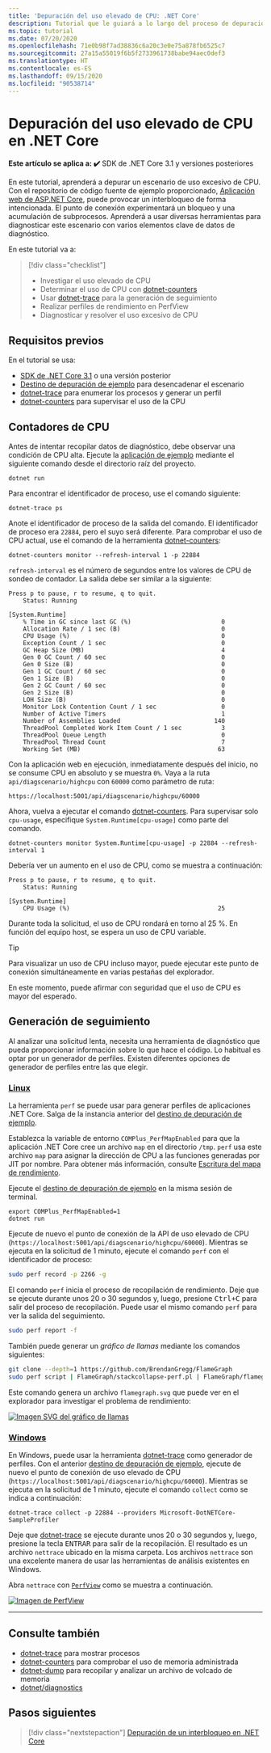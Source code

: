 ```yaml
---
title: 'Depuración del uso elevado de CPU: .NET Core'
description: Tutorial que le guiará a lo largo del proceso de depuración del uso elevado de CPU en .NET Core.
ms.topic: tutorial
ms.date: 07/20/2020
ms.openlocfilehash: 71e0b98f7ad38836c6a20c3e0e75a878fb6525c7
ms.sourcegitcommit: 27a15a55019f6b5f2733961738babe94aec0def3
ms.translationtype: HT
ms.contentlocale: es-ES
ms.lasthandoff: 09/15/2020
ms.locfileid: "90538714"
---
```

# <a name="debug-high-cpu-usage-in-net-core"></a>Depuración del uso elevado de CPU en .NET Core

**Este artículo se aplica a: ✔️** SDK de .NET Core 3.1 y versiones posteriores

En este tutorial, aprenderá a depurar un escenario de uso excesivo de CPU. Con el repositorio de código fuente de ejemplo proporcionado, [Aplicación web de ASP.NET Core](/samples/dotnet/samples/diagnostic-scenarios), puede provocar un interbloqueo de forma intencionada. El punto de conexión experimentará un bloqueo y una acumulación de subprocesos. Aprenderá a usar diversas herramientas para diagnosticar este escenario con varios elementos clave de datos de diagnóstico.

En este tutorial va a:

> [!div class="checklist"]
>
> - Investigar el uso elevado de CPU
> - Determinar el uso de CPU con [dotnet-counters](dotnet-counters.md)
> - Usar [dotnet-trace](dotnet-trace.md) para la generación de seguimiento
> - Realizar perfiles de rendimiento en PerfView
> - Diagnosticar y resolver el uso excesivo de CPU

## <a name="prerequisites"></a>Requisitos previos

En el tutorial se usa:

- [SDK de .NET Core 3.1](https://dotnet.microsoft.com/download/dotnet-core) o una versión posterior
- [Destino de depuración de ejemplo](/samples/dotnet/samples/diagnostic-scenarios) para desencadenar el escenario
- [dotnet-trace](dotnet-trace.md) para enumerar los procesos y generar un perfil
- [dotnet-counters](dotnet-counters.md) para supervisar el uso de la CPU

## <a name="cpu-counters"></a>Contadores de CPU

Antes de intentar recopilar datos de diagnóstico, debe observar una condición de CPU alta. Ejecute la [aplicación de ejemplo](/samples/dotnet/samples/diagnostic-scenarios) mediante el siguiente comando desde el directorio raíz del proyecto.

```dotnetcli
dotnet run
```

Para encontrar el identificador de proceso, use el comando siguiente:

```dotnetcli
dotnet-trace ps
```

Anote el identificador de proceso de la salida del comando. El identificador de proceso era `22884`, pero el suyo será diferente. Para comprobar el uso de CPU actual, use el comando de la herramienta [dotnet-counters](dotnet-counters.md):

```dotnetcli
dotnet-counters monitor --refresh-interval 1 -p 22884
```

`refresh-interval` es el número de segundos entre los valores de CPU de sondeo de contador. La salida debe ser similar a la siguiente:

```console
Press p to pause, r to resume, q to quit.
    Status: Running

[System.Runtime]
    % Time in GC since last GC (%)                         0
    Allocation Rate / 1 sec (B)                            0
    CPU Usage (%)                                          0
    Exception Count / 1 sec                                0
    GC Heap Size (MB)                                      4
    Gen 0 GC Count / 60 sec                                0
    Gen 0 Size (B)                                         0
    Gen 1 GC Count / 60 sec                                0
    Gen 1 Size (B)                                         0
    Gen 2 GC Count / 60 sec                                0
    Gen 2 Size (B)                                         0
    LOH Size (B)                                           0
    Monitor Lock Contention Count / 1 sec                  0
    Number of Active Timers                                1
    Number of Assemblies Loaded                          140
    ThreadPool Completed Work Item Count / 1 sec           3
    ThreadPool Queue Length                                0
    ThreadPool Thread Count                                7
    Working Set (MB)                                      63
```

Con la aplicación web en ejecución, inmediatamente después del inicio, no se consume CPU en absoluto y se muestra `0%`. Vaya a la ruta `api/diagscenario/highcpu` con `60000` como parámetro de ruta:

`https://localhost:5001/api/diagscenario/highcpu/60000`

Ahora, vuelva a ejecutar el comando [dotnet-counters](dotnet-counters.md). Para supervisar solo `cpu-usage`, especifique `System.Runtime[cpu-usage]` como parte del comando.

```dotnetcli
dotnet-counters monitor System.Runtime[cpu-usage] -p 22884 --refresh-interval 1
```

Debería ver un aumento en el uso de CPU, como se muestra a continuación:

```console
Press p to pause, r to resume, q to quit.
    Status: Running

[System.Runtime]
    CPU Usage (%)                                         25
```

Durante toda la solicitud, el uso de CPU rondará en torno al 25 %. En función del equipo host, se espera un uso de CPU variable.

> [!TIP]
> Para visualizar un uso de CPU incluso mayor, puede ejecutar este punto de conexión simultáneamente en varias pestañas del explorador.

En este momento, puede afirmar con seguridad que el uso de CPU es mayor del esperado.

## <a name="trace-generation"></a>Generación de seguimiento

Al analizar una solicitud lenta, necesita una herramienta de diagnóstico que pueda proporcionar información sobre lo que hace el código. Lo habitual es optar por un generador de perfiles. Existen diferentes opciones de generador de perfiles entre las que elegir.

### <a name="linux"></a>[Linux](#tab/linux)

La herramienta `perf` se puede usar para generar perfiles de aplicaciones .NET Core. Salga de la instancia anterior del [destino de depuración de ejemplo](/samples/dotnet/samples/diagnostic-scenarios).

Establezca la variable de entorno `COMPlus_PerfMapEnabled` para que la aplicación .NET Core cree un archivo `map` en el directorio `/tmp`. `perf` usa este archivo `map` para asignar la dirección de CPU a las funciones generadas por JIT por nombre. Para obtener más información, consulte [Escritura del mapa de rendimiento](../run-time-config/debugging-profiling.md#write-perf-map).

Ejecute el [destino de depuración de ejemplo](/samples/dotnet/samples/diagnostic-scenarios) en la misma sesión de terminal.

```dotnetcli
export COMPlus_PerfMapEnabled=1
dotnet run
```

Ejecute de nuevo el punto de conexión de la API de uso elevado de CPU (`https://localhost:5001/api/diagscenario/highcpu/60000`). Mientras se ejecuta en la solicitud de 1 minuto, ejecute el comando `perf` con el identificador de proceso:

```bash
sudo perf record -p 2266 -g
```

El comando `perf` inicia el proceso de recopilación de rendimiento. Deje que se ejecute durante unos 20 o 30 segundos y, luego, presione <kbd>Ctrl+C</kbd> para salir del proceso de recopilación. Puede usar el mismo comando `perf` para ver la salida del seguimiento.

```bash
sudo perf report -f
```

También puede generar un _gráfico de llamas_ mediante los comandos siguientes:

```bash
git clone --depth=1 https://github.com/BrendanGregg/FlameGraph
sudo perf script | FlameGraph/stackcollapse-perf.pl | FlameGraph/flamegraph.pl > flamegraph.svg
```

Este comando genera un archivo `flamegraph.svg` que puede ver en el explorador para investigar el problema de rendimiento:

[![Imagen SVG del gráfico de llamas](media/flamegraph.jpg)](media/flamegraph.jpg#lightbox)

### <a name="windows"></a>[Windows](#tab/windows)

En Windows, puede usar la herramienta [dotnet-trace](dotnet-trace.md) como generador de perfiles. Con el anterior [destino de depuración de ejemplo](/samples/dotnet/samples/diagnostic-scenarios), ejecute de nuevo el punto de conexión de uso elevado de CPU (`https://localhost:5001/api/diagscenario/highcpu/60000`). Mientras se ejecuta en la solicitud de 1 minuto, ejecute el comando `collect` como se indica a continuación:

```dotnetcli
dotnet-trace collect -p 22884 --providers Microsoft-DotNETCore-SampleProfiler
```

Deje que [dotnet-trace](dotnet-trace.md) se ejecute durante unos 20 o 30 segundos y, luego, presione la tecla <kbd>ENTRAR</kbd> para salir de la recopilación. El resultado es un archivo `nettrace` ubicado en la misma carpeta. Los archivos `nettrace` son una excelente manera de usar las herramientas de análisis existentes en Windows.

Abra `nettrace` con [`PerfView`](https://github.com/microsoft/perfview/blob/master/documentation/Downloading.md) como se muestra a continuación.

[![Imagen de PerfView](media/perfview.jpg)](media/perfview.jpg#lightbox)

---

## <a name="see-also"></a>Consulte también

- [dotnet-trace](dotnet-trace.md) para mostrar procesos
- [dotnet-counters](dotnet-counters.md) para comprobar el uso de memoria administrada
- [dotnet-dump](dotnet-dump.md) para recopilar y analizar un archivo de volcado de memoria
- [dotnet/diagnostics](https://github.com/dotnet/diagnostics/tree/master/documentation/tutorial)

## <a name="next-steps"></a>Pasos siguientes

> [!div class="nextstepaction"]
> [Depuración de un interbloqueo en .NET Core](debug-deadlock.md)
